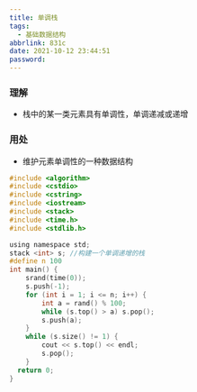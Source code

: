 ```yaml
---
title: 单调栈
tags:
  - 基础数据结构
abbrlink: 831c
date: 2021-10-12 23:44:51
password:
---
```






### 理解



* 栈中的某一类元素具有单调性，单调递减或递增



### 用处



* 维护元素单调性的一种数据结构





~~~c
#include <algorithm>
#include <cstdio>
#include <cstring>
#include <iostream>
#include <stack>
#include <time.h>
#include <stdlib.h>

using namespace std;
stack <int> s; //构建一个单调递增的栈 
#define n 100
int main() {
	srand(time(0));
	s.push(-1); 
  	for (int i = 1; i <= n; i++) {
  		int a = rand() % 100;
  		while (s.top() > a) s.pop();
  		s.push(a);
  	}
  	while (s.size() != 1) {
	  	cout << s.top() << endl;
	  	s.pop();  
	}
  return 0;
}
~~~

